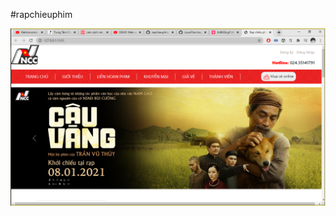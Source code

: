 ﻿#rapchieuphim
 
[![Demo CountPages alpha](https://github.com/LouieTran/rapchieuphim/blob/Main/images/index.png)](https://www.youtube.com/watch?v=DZfpr1NCwsE&ab_channel=DuyTr%E1%BA%A7n)
